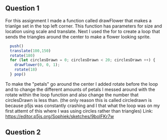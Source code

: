 ## Question 1
For this assignment I made a function called drawFlower that makes a trianlge set in the top left corner. This function has parameters for size and location using scale and translate. 
Next I used the for to create a loop that sends the triangles around the center to make a flower looking sprite. 
```Javascript
  push()
  translate(100,150)
  rotate(180)
  for (let circlesDrawn = 0; circlesDrawn < 20; circlesDrawn ++) {
    drawFlower(0, 0, 1);
    rotate(18)
  } pop()
 ```
 To make the "petals" go around the center I added rotate before the loop and to change the different amounts of petals I messed around with the rotate within the loop function and also change the number that circlesDrawn is less than. 
 (the only reason this is called circledrawn is because p5js was constantly crashing and I that what the loop was on my first attemt of this where I was using circles rather than triangles)
 Link: https://editor.p5js.org/Sophiek/sketches/9boIFKr7w
 
 ## Question 2
